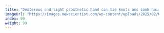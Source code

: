 ```yaml
---
title: "Dexterous and light prosthetic hand can tie knots and comb hair"
imageUrl: "https://images.newscientist.com/wp-content/uploads/2025/02/07115713/SEI_238772595.jpg?width=788"
index: 99
weight: 99
---
```

